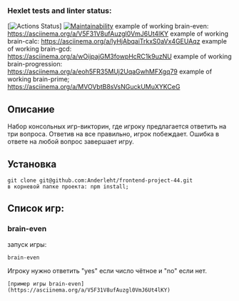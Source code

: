 ### Hexlet tests and linter status:
[![Actions Status](https://github.com/Anderleht/frontend-project-44/workflows/hexlet-check/badge.svg)]
[![Maintainability](https://api.codeclimate.com/v1/badges/32531ba17ae674f00aee/maintainability)](https://codeclimate.com/github/Anderleht/frontend-project-44/maintainability)
example of working brain-even: https://asciinema.org/a/V5F31V8ufAuzgl0VmJ6Ut4lKY
example of working brain-calc: https://asciinema.org/a/lyHjAbqaiTrkxS0aVx4GEUAqz
example of working brain-gcd: https://asciinema.org/a/wOijpajGM3fowpHcRC1k9uzNU
example of working brain-progression: https://asciinema.org/a/eoh5FR35MUj2UqaGwhMFXgq79
example of working brain-prime; https://asciinema.org/a/MVOVbtB8sVsNGuckUMuXYKCeG
## Описание
Набор консольных игр-викторин, где игроку предлагается ответить на три вопроса. Ответив на все правильно, игрок побеждает. Ошибка в ответе на любой вопрос завершает игру. 
## Установка
```
git clone git@github.com:Anderleht/frontend-project-44.git
в корневой папке проекта: npm install;
```
## Список игр:

### brain-even
запуск игры:
```
brain-even
```
Игроку нужно ответить "yes" если число чётное и "no" если нет.
```
[пример игры brain-even](https://asciinema.org/a/V5F31V8ufAuzgl0VmJ6Ut4lKY)
